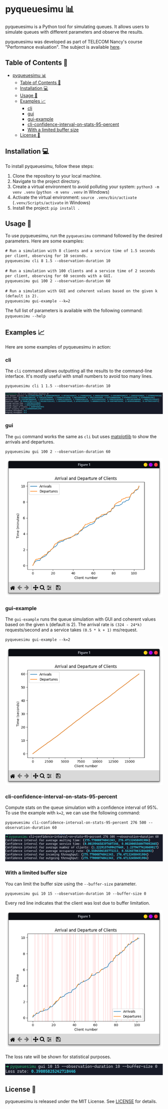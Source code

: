 # pyqueuesimu 📊

pyqueuesimu is a Python tool for simulating queues.
It allows users to simulate queues with different parameters and observe the results.

pyqueuesimu was developed as part of TELECOM Nancy's course "Performance evaluation".
The subject is available [here](docs/subject.pdf).

## Table of Contents 📃

- [pyqueuesimu 📊](#pyqueuesimu-)
   * [Table of Contents 📃](#table-of-contents-)
   * [Installation 💻](#installation-)
   * [Usage 🚀](#usage-)
   * [Examples 📈](#examples-)
      + [cli](#cli)
      + [gui](#gui)
      + [gui-example](#gui-example)
      + [cli-confidence-interval-on-stats-95-percent](#cli-confidence-interval-on-stats-95-percent)
      + [With a limited buffer size](#with-a-limited-buffer-size)
   * [License 📜](#license-)

## Installation 💻

To install pyqueuesimu, follow these steps:

1. Clone the repository to your local machine.
2. Navigate to the project directory.
3. Create a virtual environment to avoid polluting your system: `python3 -m venv .venv` (`python -m venv .venv` in Windows)
4. Activate the virtual environment: `source .venv/bin/activate` (`.venv/Scripts/activate` in Windows)
5. Install the project: `pip install .`

## Usage 🚀

To use pyqueuesimu, run the `pyqueuesimu` command followed by the desired parameters. Here are some examples:

```shell
# Run a simulation with 8 clients and a service time of 1.5 seconds per client, observing for 10 seconds.
pyqueuesimu cli 8 1.5 --observation-duration 10

# Run a simulation with 100 clients and a service time of 2 seconds per client, observing for 60 seconds with a GUI.
pyqueuesimu gui 100 2 --observation-duration 60

# Run a simulation with GUI and coherent values based on the given k (default is 2).
pyqueuesimu gui-example --k=2
```

The full list of parameters is available with the following command: `pyqueuesimu --help`

## Examples 📈

Here are some examples of pyqueuesimu in action:

### cli

The `cli` command allows outputting all the results to the command-line interface. 
It's mostly useful with small numbers to avoid too many lines.

```shell
pyqueuesimu cli 1 1.5 --observation-duration 10
```

![Result of the execution of the cli command](docs/README-files/cli-result.png)

### gui

The `gui` command works the same as `cli` but uses [matplotlib](https://matplotlib.org/) to show the arrivals and departures.

```shell
pyqueuesimu gui 100 2 --observation-duration 60
```

![Result of the execution of the gui command](docs/README-files/gui-result.png)

### gui-example

The `gui-example` runs the queue simulation with GUI and coherent values based on the given `k` (default is 2).
The arrival rate is `(324 - 24*k)` requests/second and a service takes `(0.5 * k + 1)` ms/request.

```shell
pyqueuesimu gui-example --k=2
```

![Result of the execution of the gui-example command](docs/README-files/gui-example-result.png)


### cli-confidence-interval-on-stats-95-percent

Compute stats on the queue simulation with a confidence interval of 95%.
To use the example with `k=2`, we can use the following command:

```shell
pyqueuesimu cli-confidence-interval-on-stats-95-percent 276 500 --observation-duration 60
```

![Result of the execution of the cli-confidence-interval-on-stats-95-percent command](docs/README-files/cli-confidence-interval-on-stats-95-percent-result.png)

### With a limited buffer size

You can limit the buffer size using the `--buffer-size` parameter.

```shell
pyqueuesimu gui 10 15 --observation-duration 10 --buffer-size 0
```

Every red line indicates that the client was lost due to buffer limitation.

![Result of the execution of the gui command with buffer size specified - plot](docs/README-files/gui-with-buffer-result.png)

The loss rate will be shown for statistical purposes.

![Result of the execution of the gui command with buffer size specified - loss rate](docs/README-files/gui-with-buffer-loss-rate-result.png)

## License 📜

pyqueuesimu is released under the MIT License. See [LICENSE](LICENSE) for details.
